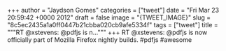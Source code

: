 
+++
author = "Jaydson Gomes"
categories = ["tweet"]
date = "Fri Mar 23 20:59:42 +0000 2012"
draft = false
image = "{TWEET_IMAGE}"
slug = "8c5ec2435a1a0ff0447b21cbba020cb9afe5334f"
tags = ["tweet"]
title = """RT @xstevens: @pdfjs is n..."""
+++
RT @xstevens: @pdfjs is now officially part of Mozilla Firefox nightly builds. #pdfjs #awesome
